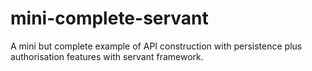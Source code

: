 # mini-complete-servant

A mini but complete example of API construction with persistence plus authorisation features with servant framework.
